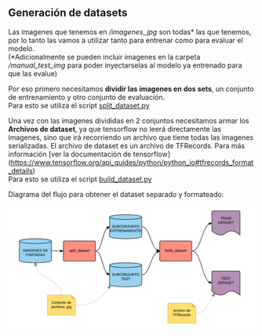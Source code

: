 ## Generación de datasets

Las imagenes que tenemos en */imagenes_jpg*  son todas* las que tenemos, por lo tanto las vamos a utilizar tanto para 
entrenar como para evaluar el modelo.  
(*Adicionalmente se pueden incluir imagenes en la carpeta */manual_test_img* para poder inyectarselas al modelo 
ya entrenado para que las evalue)

Por eso primero necesitamos **dividir las imagenes en dos sets**, un conjunto de entrenamiento y otro conjunto de 
evaluación.  
Para esto se utiliza el script [split_dataset.py](../dataset_scripts/split_dataset.py)
 
Una vez con las imagenes divididas en 2 conjuntos necesitamos armar los **Archivos de dataset**, ya que tensorflow
no leerá directamente las imagenes, sino que irá recorriendo un archivo que tiene todas las imagenes serializadas.
El archivo de dataset es un archivo de TFRecords. Para más información [ver la documentación de tensorflow]
(https://www.tensorflow.org/api_guides/python/python_io#tfrecords_format_details)  
Para esto se utiliza el script [build_dataset.py](../dataset_scripts/build_dataset.py)


Diagrama del flujo para obtener el dataset separado y formateado:


![Obtencion](./img/generacion1.png "Obtencion")
